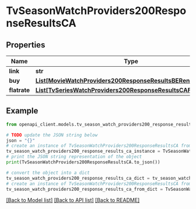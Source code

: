 # TvSeasonWatchProviders200ResponseResultsCA


## Properties

Name | Type | Description | Notes
------------ | ------------- | ------------- | -------------
**link** | **str** |  | [optional] 
**buy** | [**List[MovieWatchProviders200ResponseResultsBERentInner]**](MovieWatchProviders200ResponseResultsBERentInner.md) |  | [optional] 
**flatrate** | [**List[TvSeriesWatchProviders200ResponseResultsCAFlatrateInner]**](TvSeriesWatchProviders200ResponseResultsCAFlatrateInner.md) |  | [optional] 

## Example

```python
from openapi_client.models.tv_season_watch_providers200_response_results_ca import TvSeasonWatchProviders200ResponseResultsCA

# TODO update the JSON string below
json = "{}"
# create an instance of TvSeasonWatchProviders200ResponseResultsCA from a JSON string
tv_season_watch_providers200_response_results_ca_instance = TvSeasonWatchProviders200ResponseResultsCA.from_json(json)
# print the JSON string representation of the object
print(TvSeasonWatchProviders200ResponseResultsCA.to_json())

# convert the object into a dict
tv_season_watch_providers200_response_results_ca_dict = tv_season_watch_providers200_response_results_ca_instance.to_dict()
# create an instance of TvSeasonWatchProviders200ResponseResultsCA from a dict
tv_season_watch_providers200_response_results_ca_from_dict = TvSeasonWatchProviders200ResponseResultsCA.from_dict(tv_season_watch_providers200_response_results_ca_dict)
```
[[Back to Model list]](../README.md#documentation-for-models) [[Back to API list]](../README.md#documentation-for-api-endpoints) [[Back to README]](../README.md)


